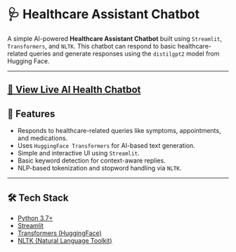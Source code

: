 # 🩺 Healthcare Assistant Chatbot

A simple AI-powered **Healthcare Assistant Chatbot** built using `Streamlit`, `Transformers`, and `NLTK`. This chatbot can respond to basic healthcare-related queries and generate responses using the `distilgpt2` model from Hugging Face.

---

[🔗 View Live AI Health Chatbot](https://naivedya-baranwal-ai-powered-health-chatbot-app-pwvsnz.streamlit.app/)
---

## 🚀 Features

- Responds to healthcare-related queries like symptoms, appointments, and medications.
- Uses `HuggingFace Transformers` for AI-based text generation.
- Simple and interactive UI using `Streamlit`.
- Basic keyword detection for context-aware replies.
- NLP-based tokenization and stopword handling via `NLTK`.

---

## 🛠️ Tech Stack

- [Python 3.7+](https://www.python.org/)
- [Streamlit](https://streamlit.io/)
- [Transformers (HuggingFace)](https://huggingface.co/)
- [NLTK (Natural Language Toolkit)](https://www.nltk.org/)